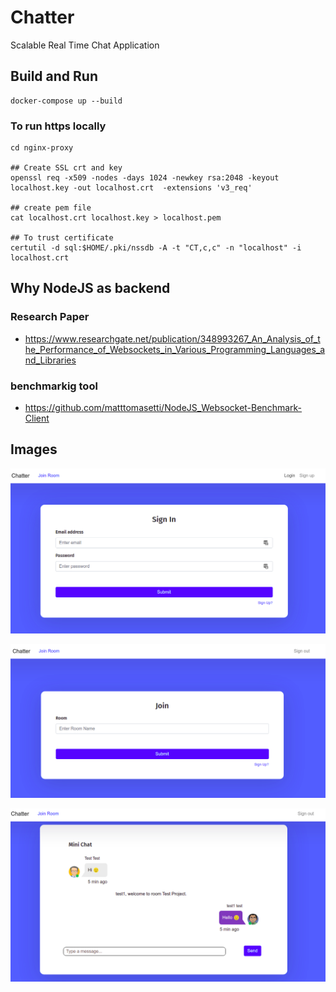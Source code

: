 # Chatter

Scalable Real Time Chat Application

## Build and Run
```shell
docker-compose up --build
```

### To run https locally
```shell
cd nginx-proxy

## Create SSL crt and key
openssl req -x509 -nodes -days 1024 -newkey rsa:2048 -keyout localhost.key -out localhost.crt  -extensions 'v3_req'

## create pem file
cat localhost.crt localhost.key > localhost.pem

## To trust certificate
certutil -d sql:$HOME/.pki/nssdb -A -t "CT,c,c" -n "localhost" -i localhost.crt
```

## Why NodeJS as backend

### Research Paper
- https://www.researchgate.net/publication/348993267_An_Analysis_of_the_Performance_of_Websockets_in_Various_Programming_Languages_and_Libraries

### benchmarkig tool
- https://github.com/matttomasetti/NodeJS_Websocket-Benchmark-Client

## Images

![img](./img/login.png)

![img](./img/join.png)

![img](./img/chat.png)
